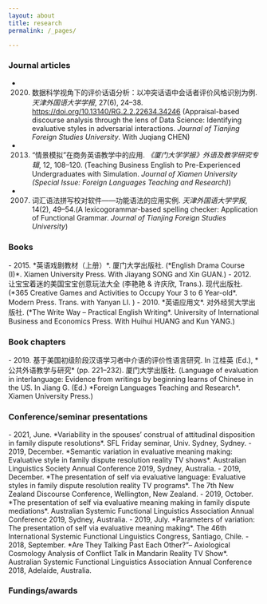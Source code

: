 ```yaml
---
layout: about
title: research
permalink: /_pages/

---
```


<p><h3>Journal articles</h3></p>

- 2020. 数据科学视角下的评价话语分析：以冲突话语中会话者评价风格识别为例. *天津外国语大学学报*, 27(6), 24–38. https://doi.org/10.13140/RG.2.2.22634.34246 (Appraisal-based discourse analysis through the lens of Data Science: Identifying evaluative styles in adversarial interactions. *Journal of Tianjing Foreign Studies University*. With Juqiang CHEN)
- 2013. “情景模拟”在商务英语教学中的应用. *《厦门大学学报》外语及教学研究专辑*, 12, 108–120. (Teaching Business English to Pre-Experienced Undergraduates with Simulation. *Journal of Xiamen University (Special Issue: Foreign Languages Teaching and Research)*)
- 2007. 词汇语法拼写校对软件——功能语法的应用实例. *天津外国语大学学报*, 14(2), 49–54.(A lexicogorammar-based spelling checker: Application of Functional Grammar. *Journal of Tianjing Foreign Studies University*)


<p><h3>Books</h3></p>
- 2015. *英语戏剧教材（上册）*. 厦门大学出版社. (*English Drama Course (I)*. Xiamen University Press. With Jiayang SONG and Xin GUAN.)
- 2012. 让宝宝着迷的美国宝宝创意玩法大全 (李艳艳 & 许庆欣, Trans.). 现代出版社. (*365 Creative Games and Activities to Occupy Your 3 to 6 Year-old*. Modern Press. Trans. with Yanyan LI. )
- 2010. *英语应用文*. 对外经贸大学出版社. (*The Write Way – Practical English Writing*. University of International Business and Economics Press. With Huihui HUANG and Kun YANG.)


<p><h3>Book chapters</h3></p>
- 2019. 基于美国初级阶段汉语学习者中介语的评价性语言研究. In 江桂英 (Ed.), *公共外语教学与研究* (pp. 221–232). 厦门大学出版社. (Language of evaluation in interlanguage: Evidence from writings by beginning learns of Chinese in the US. In Jiang G. (Ed.) *Foreign Languages Teaching and Research*. Xiamen University Press.) 


<p><h3>Conference/seminar presentations</h3></p>
- 2021, June. *Variability in the spouses’ construal of attitudinal disposition in family dispute resolutions*. SFL Friday seminar, Univ. Sydney, Sydney.
- 2019, December. *Semantic variation in evaluative meaning making: Evaluative style in family dispute resolution reality TV shows*. Australian Linguistics Society Annual Conference 2019, Sydney, Australia.
- 2019, December. *The presentation of self via evaluative language: Evaluative styles in family dispute resolution reality TV programs*. The 7th New Zealand Discourse Conference, Wellington, New Zealand.
- 2019, October. *The presentation of self via evaluative meaning making in family dispute mediations*. Australian Systemic Functional Linguistics Association Annual Conference 2019, Sydney, Australia.
- 2019, July. *Parameters of variation: The presentation of self via evaluative meaning making*. The 46th International Systemic Functional Linguistics Congress, Santiago, Chile.
- 2018, September. *Are They Talking Past Each Other?”– Axiological Cosmology Analysis of Conflict Talk in Mandarin Reality TV Show*. Australian Systemic Functional Linguistics Association Annual Conference  2018, Adelaide, Australia.


<p><h3>Fundings/awards</h3></p>
